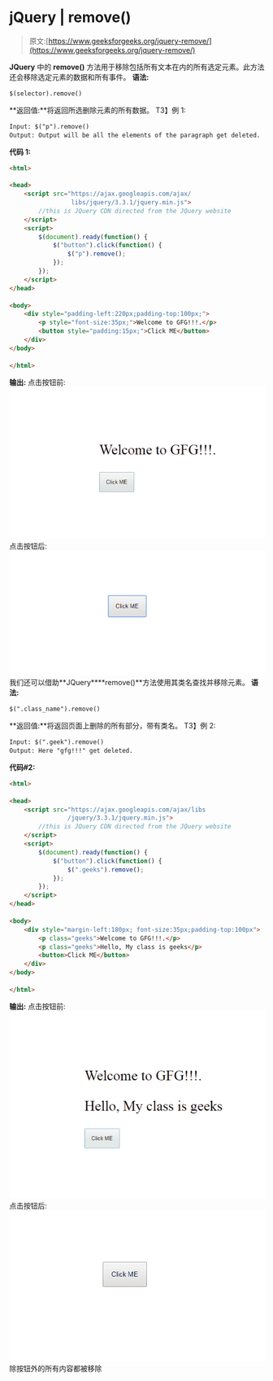 # jQuery | remove()

> 原文:[https://www.geeksforgeeks.org/jquery-remove/](https://www.geeksforgeeks.org/jquery-remove/)

**JQuery** 中的 **remove()** 方法用于移除包括所有文本在内的所有选定元素。此方法还会移除选定元素的数据和所有事件。
**语法:**

```html
$(selector).remove()

```

**返回值:**将返回所选删除元素的所有数据。
T3】例 1:

```html
Input: $("p").remove()
Output: Output will be all the elements of the paragraph get deleted.
```

**代码 1:**

```html
<html>

<head>
    <script src="https://ajax.googleapis.com/ajax/
                 libs/jquery/3.3.1/jquery.min.js">
        //this is JQuery CDN directed from the JQuery website
    </script>
    <script>
        $(document).ready(function() {
            $("button").click(function() {
                $("p").remove();
            });
        });
    </script>
</head>

<body>
    <div style="padding-left:220px;padding-top:100px;">
        <p style="font-size:35px;">Welcome to GFG!!!.</p>
        <button style="padding:15px;">Click ME</button>
    </div>
</body>

</html>
```

**输出:**
点击按钮前:
![](img/8356083edb13ed390c7ebb55fbbea388.png)
点击按钮后:
![](img/f1c9e9acd62f66e6d6a3faf53a545385.png)
我们还可以借助**JQuery****remove()**方法使用其类名查找并移除元素。
**语法:**

```html
$(".class_name").remove()

```

**返回值:**将返回页面上删除的所有部分，带有类名。
T3】例 2:

```html
Input: $(".geek").remove()
Output: Here "gfg!!!" get deleted. 
```

**代码#2:**

```html
<html>

<head>
    <script src="https://ajax.googleapis.com/ajax/libs
                /jquery/3.3.1/jquery.min.js">
        //this is JQuery CDN directed from the JQuery website
    </script>
    <script>
        $(document).ready(function() {
            $("button").click(function() {
                $(".geeks").remove();
            });
        });
    </script>
</head>

<body>
    <div style="margin-left:180px; font-size:35px;padding-top:100px">
        <p class="geeks">Welcome to GFG!!!.</p>
        <p class="geeks">Hello, My class is geeks</p>
        <button>Click ME</button>
    </div>
</body>

</html>
```

**输出:**
点击按钮前:
![](img/da63f3804a1421c09d7ac7cad84aa46e.png)
点击按钮后:
![](img/92d967ef3c9fa495dbb34058b00459ea.png)
除按钮外的所有内容都被移除